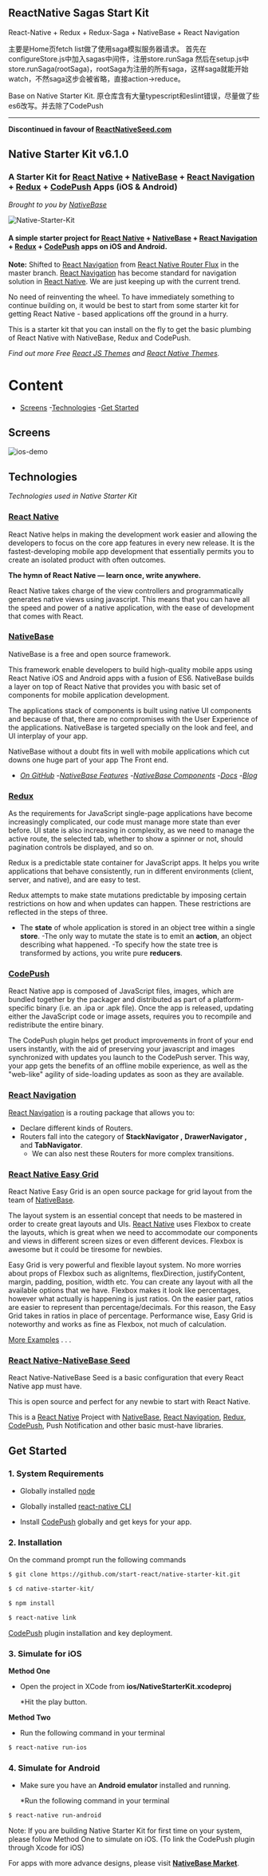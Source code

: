 ## ReactNative Sagas Start Kit
React-Native + Redux + Redux-Saga + NativeBase + React Navigation

主要是Home页fetch list做了使用saga模拟服务器请求。
首先在configureStore.js中加入sagas中间件，注册store.runSaga
然后在setup.js中store.runSaga(rootSaga)，rootSaga为注册的所有saga，这样saga就能开始watch，不然saga这步会被省略，直接action->reduce。

Base on Native Starter Kit. 原仓库含有大量typescript和eslint错误，尽量做了些es6改写。并去除了CodePush

-------------------------------------------------------



**Discontinued in favour of [ReactNativeSeed.com](https://reactnativeseed.com/)**

## Native Starter Kit v6.1.0

### A Starter Kit for [React Native](https://facebook.github.io/react-native/docs/getting-started.html) + [NativeBase](https://nativebase.io/) + [React Navigation](https://reactnavigation.org/) + [Redux](http://redux.js.org) + [CodePush](https://github.com/Microsoft/react-native-code-push) Apps (iOS & Android)

*Brought to you by [NativeBase](https://nativebase.io/)*


![Native-Starter-Kit](/Screenshots/logo.png)


#### A simple starter project for [React Native](https://facebook.github.io/react-native/docs/getting-started.html) + [NativeBase](https://nativebase.io/) + [React Navigation](https://reactnavigation.org/) + [Redux](http://redux.js.org) + [CodePush](https://github.com/Microsoft/react-native-code-push) apps on iOS and Android.
**Note:** Shifted to [React Navigation](https://reactnavigation.org/) from [React Native Router Flux](https://github.com/aksonov/react-native-router-flux) in the master branch. [React Navigation](https://reactnavigation.org/) has become standard for navigation solution in [React Native](https://facebook.github.io/react-native/docs/getting-started.html). We are just keeping up with the current trend.

No need of reinventing the wheel. To have immediately something to continue building on, it would be best to start from some starter kit for getting React Native - based applications off the ground in a hurry.

This is a starter kit that you can install on the fly to get the basic plumbing of React Native with NativeBase, Redux and CodePush.

*Find out more Free [React JS Themes](http://www.startreact.com/) and [React Native Themes](https://www.startreact.com/).*

# Content

-	[Screens](#screens)
   -[Technologies](#technologies)
   -[Get Started](#get-started)


## Screens

 ![ios-demo](/Screenshots/iOS/demo.gif)

## Technologies
*Technologies used in Native Starter Kit*

### [React Native](https://github.com/facebook/react-native)
React Native helps in making the development work easier and allowing the developers to focus on the core app features in every new release. It is the fastest-developing mobile app development that essentially permits you to create an isolated product with often outcomes.

**The hymn of React Native — learn once, write anywhere.**

React Native takes charge of the view controllers and programmatically generates native views using javascript. This means that you can have all the speed and power of a native application, with the ease of development that comes with React.


### [NativeBase](https://nativebase.io/)

NativeBase is a free and open source framework.

This framework enable developers to build high-quality mobile apps using React Native iOS and Android apps with a fusion of ES6. NativeBase builds a layer on top of React Native that provides you with basic set of components for mobile application development.

The applications stack of components is built using native UI components and because of that, there are no compromises with the User Experience of the applications.  NativeBase is targeted specially on the look and feel, and UI interplay of your app.

NativeBase without a doubt fits in well with mobile applications which cut downs one huge part of your app The Front end.

-	*[On GitHub](https://github.com/GeekyAnts/NativeBase)*
   -*[NativeBase Features](https://docs.nativebase.io/)*
   -*[NativeBase Components](https://docs.nativebase.io/Components.html#Components)*
   -*[Docs](https://docs.nativebase.io/Components.html#Components)*
   -*[Blog](https://blog.nativebase.io/)*


### [Redux](http://redux.js.org)

As the requirements for JavaScript single-page applications have become increasingly complicated, our code must manage more state than ever before. UI state is also increasing in complexity, as we need to manage the active route, the selected tab, whether to show a spinner or not, should pagination controls be displayed, and so on.

Redux is a predictable state container for JavaScript apps. It helps you write applications that behave consistently, run in different environments (client, server, and native), and are easy to test.

Redux attempts to make state mutations predictable by imposing certain restrictions on how and when updates can happen. These restrictions are reflected in the steps of three.

-	The **state** of whole application is stored in an object tree within a single **store**.
   -The only way to mutate the state is to emit an **action**, an object describing what happened.
   -To specify how the state tree is transformed by actions, you write pure **reducers**.


### [CodePush](https://github.com/Microsoft/react-native-code-push)

React Native app is composed of JavaScript files, images, which are bundled together by the packager and distributed as part of a platform-specific binary (i.e. an .ipa or .apk file). Once the app is released, updating either the JavaScript code or image assets, requires you to recompile and redistribute the entire binary.

The CodePush plugin helps get product improvements in front of your end users instantly, with the aid of preserving your javascript and images synchronized with updates you launch to the CodePush server. This way, your app gets the benefits of an offline mobile experience, as well as the "web-like" agility of side-loading updates as soon as they are available.



### [React Navigation](https://reactnavigation.org/)
[React Navigation](https://reactnavigation.org/) is a routing package that allows you to:
* Declare different kinds of Routers.
* Routers fall into the category of **StackNavigator ,** **DrawerNavigator ,** and **TabNavigator**.
    * We can also nest these Routers for more complex transitions.



### [React Native Easy Grid](https://github.com/GeekyAnts/react-native-easy-grid)

React Native Easy Grid is an open source package for grid layout from the team of [NativeBase](https://nativebase.io/).

The layout system is an essential concept that needs to be mastered in order to create great layouts and UIs. [React Native](https://github.com/facebook/react-native) uses Flexbox to create the layouts, which is great when we need to accommodate our components and views in different screen sizes or even different devices. Flexbox is awesome but it could be tiresome for newbies.

Easy Grid is very powerful and flexible layout system. No more worries about props of Flexbox such as alignItems, flexDirection, justifyContent, margin, padding, position, width etc. You can create any layout with all the available options that we have. Flexbox makes it look like percentages, however what actually is happening is just ratios. On the easier part, ratios are easier to represent than percentage/decimals. For this reason, the Easy Grid takes in ratios in place of percentage.
Performance wise, Easy Grid is noteworthy and works as fine as Flexbox, not much of calculation.

[More Examples](https://docs.nativebase.io/Components.html#Layout) . . .


### [React Native-NativeBase Seed](https://github.com/GeekyAnts/react-native-native-base-seed)

React Native-NativeBase Seed is a basic configuration that every React Native app must have.

This is open source and perfect for any newbie to start with React Native.

This is a [React Native](https://github.com/facebook/react-native) Project with [NativeBase](https://docs.nativebase.io/), [React Navigation](https://reactnavigation.org/), [Redux](http://redux.js.org/), [CodePush](https://github.com/Microsoft/react-native-code-push), Push Notification and other basic must-have libraries.


## Get Started

### 1. System Requirements

* Globally installed [node](https://nodejs.org/en/)

* Globally installed [react-native CLI](https://facebook.github.io/react-native/docs/getting-started.html)

* Install [CodePush](https://microsoft.github.io/code-push/) globally and get keys for your app.


### 2. Installation

On the command prompt run the following commands

```sh
$ git clone https://github.com/start-react/native-starter-kit.git

$ cd native-starter-kit/

$ npm install
```

```sh
$ react-native link
```

[CodePush](https://github.com/Microsoft/react-native-code-push) plugin installation and key deployment.


### 3. Simulate for iOS

**Method One**

*  Open the project in XCode from **ios/NativeStarterKit.xcodeproj**

   *Hit the play button.


**Method Two**

*	Run the following command in your terminal

```sh
$ react-native run-ios
```

### 4. Simulate for Android

*  Make sure you have an **Android emulator** installed and running.

   *Run the following command in your terminal

```sh
$ react-native run-android
```

Note: If you are building Native Starter Kit for first time on your system, please follow Method One to simulate on iOS. (To link the CodePush plugin through Xcode for iOS)


For apps with more advance designs, please visit **[NativeBase Market](https://market.nativebase.io/)**.
